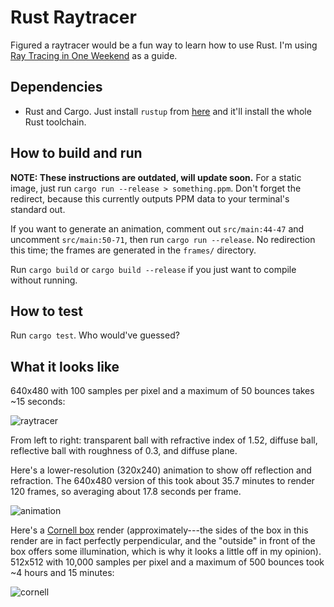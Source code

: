 # Rust Raytracer

Figured a raytracer would be a fun way to learn how to use Rust.
I'm using [Ray Tracing in One Weekend](https://raytracing.github.io/books/RayTracingInOneWeekend.html) as a guide.

## Dependencies
* Rust and Cargo. Just install `rustup` from [here](https://www.rust-lang.org/tools/install) and it'll install the whole Rust toolchain.

## How to build and run
**NOTE: These instructions are outdated, will update soon.**
For a static image, just run `cargo run --release > something.ppm`.
Don't forget the redirect, because this currently outputs PPM data to your terminal's standard out.

If you want to generate an animation, comment out `src/main:44-47` and uncomment `src/main:50-71`, then run `cargo run --release`.
No redirection this time; the frames are generated in the `frames/` directory.

Run `cargo build` or `cargo build --release` if you just want to compile without running.

## How to test
Run `cargo test`.
Who would've guessed?

## What it looks like

640x480 with 100 samples per pixel and a maximum of 50 bounces takes ~15 seconds:

![raytracer](https://user-images.githubusercontent.com/30734384/94495091-dbeba680-01be-11eb-9887-86fb676e1fe0.png)

From left to right: transparent ball with refractive index of 1.52, diffuse ball, reflective ball with roughness of 0.3, and diffuse plane.

Here's a lower-resolution (320x240) animation to show off reflection and refraction. The 640x480 version of this took about 35.7 minutes to render 120 frames, so averaging about 17.8 seconds per frame.

![animation](https://user-images.githubusercontent.com/30734384/94495092-dd1cd380-01be-11eb-9ada-fd34f5da4549.gif)

Here's a [Cornell box](https://www.graphics.cornell.edu/online/box/data.html) render (approximately---the sides of the box in this render are in fact perfectly perpendicular, and the "outside" in front of the box offers some illumination, which is why it looks a little off in my opinion).
512x512 with 10,000 samples per pixel and a maximum of 500 bounces took ~4 hours and 15 minutes:

![cornell](https://user-images.githubusercontent.com/30734384/94492370-26b5f000-01b8-11eb-87b6-974427258016.png)
